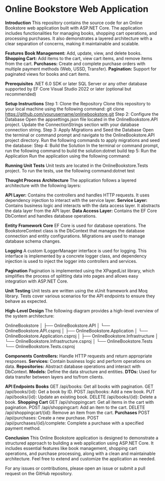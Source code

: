 # Online Bookstore Web Application
**Introduction**
This repository contains the source code for an Online Bookstore web application built with ASP.NET Core. The application includes functionalities for managing books, shopping cart operations, and processing purchases. It also demonstrates a layered architecture with a clear separation of concerns, making it maintainable and scalable.

**Features**
**Book Management:** Add, update, view, and delete books.
**Shopping Cart:** Add items to the cart, view cart items, and remove items from the cart.
**Purchases:** Create and complete purchase orders with multiple payment methods (Web, USSD, Transfer).
**Pagination:** Support for paginated views for books and cart items.

**Prerequisites**
.NET 6.0 SDK or later
SQL Server or any other database supported by EF Core
Visual Studio 2022 or later (optional but recommended)

**Setup Instructions**
Step 1: Clone the Repository
Clone this repository to your local machine using the following command:
git clone https://github.com/yourusername/onlinebookstore.git
Step 2: Configure the Database
Open the appsettings.json file located in the OnlineBookstore.API project.
Update the ConnectionStrings section with your database connection string.
Step 3: Apply Migrations and Seed the Database
Open the terminal or command prompt and navigate to the OnlineBookstore.API project directory. Run the following commands to apply migrations and seed the database:
Step 4: Build the Solution
In the terminal or command prompt, run the following command to build the solution:dotnet build
tep 5: Run the Application
Run the application using the following command:

**Running Unit Tests**
Unit tests are located in the OnlineBookstore.Tests project. To run the tests, use the following command:dotnet test

**Thought Process**
**Architecture**
The application follows a layered architecture with the following layers:

**API Layer:** Contains the controllers and handles HTTP requests. It uses dependency injection to interact with the service layer.
**Service Layer:** Contains business logic and interacts with the data access layer. It abstracts the data layer from the API layer.
**Data Access Layer:** Contains the EF Core DbContext and handles database operations.

**Entity Framework Core**
EF Core is used for database operations. The BookstoreContext class is the DbContext that manages the database connection and entity configurations. Migrations are used to manage database schema changes.

**Logging**
A custom ILoggerManager interface is used for logging. This interface is implemented by a concrete logger class, and dependency injection is used to inject the logger into controllers and services.

**Pagination**
Pagination is implemented using the XPagedList library, which simplifies the process of splitting data into pages and allows easy integration with ASP.NET Core.

**Unit Testing**
Unit tests are written using the xUnit framework and Moq library. Tests cover various scenarios for the API endpoints to ensure they behave as expected.

**High-Level Design**
The following diagram provides a high-level overview of the system architecture:

OnlineBookstore
│
├── OnlineBookstore.API
│   └── OnlineBookstore.API.csproj
│
├── OnlineBookstore.Application
│   └── OnlineBookstore.Application.csproj
│
├── OnlineBookstore.Infrastructure
│   └── OnlineBookstore.Infrastructure.csproj
│
└── OnlineBookstore.Tests
    └── OnlineBookstore.Tests.csproj

**Components**
**Controllers:** Handle HTTP requests and return appropriate responses.
**Services:** Contain business logic and perform operations on data.
**Repositories:** Abstract database operations and interact with DbContext.
**Models:** Define the data structure and entities.
**DTOs:** Used for data transfer between layers and to/from clients.

**API Endpoints**
**Books**
GET /api/books: Get all books with pagination.
GET /api/books/{id}: Get a book by ID.
POST /api/books: Add a new book.
PUT /api/books/{id}: Update an existing book.
DELETE /api/books/{id}: Delete a book.
**Shopping Cart**
GET /api/shoppingcart: Get all items in the cart with pagination.
POST /api/shoppingcart: Add an item to the cart.
DELETE /api/shoppingcart/{id}: Remove an item from the cart.
**Purchases**
POST /api/purchases: Create a new purchase.
POST /api/purchases/{id}/complete: Complete a purchase with a specified payment method.

**Conclusion**
This Online Bookstore application is designed to demonstrate a structured approach to building a web application using ASP.NET Core. It includes essential features like book management, shopping cart operations, and purchase processing, along with a clean and maintainable architecture. Feel free to extend and customize the application as needed.

For any issues or contributions, please open an issue or submit a pull request on the GitHub repository.
    
